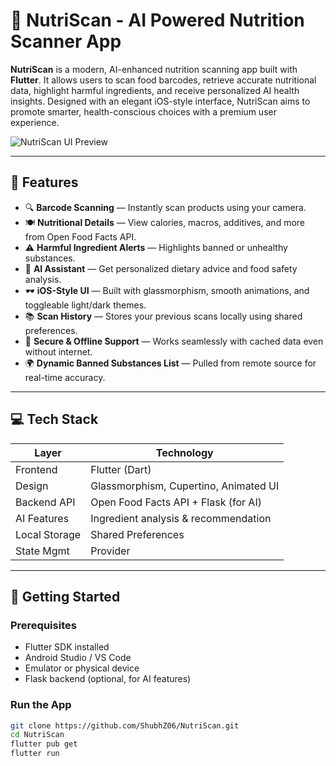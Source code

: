 # 🥗 NutriScan - AI Powered Nutrition Scanner App

**NutriScan** is a modern, AI-enhanced nutrition scanning app built with **Flutter**. It allows users to scan food barcodes, retrieve accurate nutritional data, highlight harmful ingredients, and receive personalized AI health insights. Designed with an elegant iOS-style interface, NutriScan aims to promote smarter, health-conscious choices with a premium user experience.

![NutriScan UI Preview](https://github.com/ShubhZ06/NutriScan/assets/your-screenshot.png)

---

## 📱 Features

- 🔍 **Barcode Scanning** — Instantly scan products using your camera.
- 🍽️ **Nutritional Details** — View calories, macros, additives, and more from Open Food Facts API.
- ⚠️ **Harmful Ingredient Alerts** — Highlights banned or unhealthy substances.
- 🧠 **AI Assistant** — Get personalized dietary advice and food safety analysis.
- 🕶️ **iOS-Style UI** — Built with glassmorphism, smooth animations, and toggleable light/dark themes.
- 📚 **Scan History** — Stores your previous scans locally using shared preferences.
- 🔐 **Secure & Offline Support** — Works seamlessly with cached data even without internet.
- 🌍 **Dynamic Banned Substances List** — Pulled from remote source for real-time accuracy.

---

## 💻 Tech Stack

| Layer           | Technology         |
|----------------|--------------------|
| Frontend       | Flutter (Dart)     |
| Design         | Glassmorphism, Cupertino, Animated UI |
| Backend API    | Open Food Facts API + Flask (for AI) |
| AI Features    | Ingredient analysis & recommendation |
| Local Storage  | Shared Preferences |
| State Mgmt     | Provider           |

---

## 🚀 Getting Started

### Prerequisites
- Flutter SDK installed
- Android Studio / VS Code
- Emulator or physical device
- Flask backend (optional, for AI features)

### Run the App
```bash
git clone https://github.com/ShubhZ06/NutriScan.git
cd NutriScan
flutter pub get
flutter run
